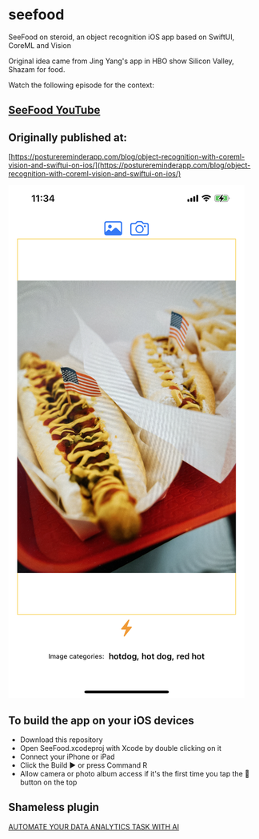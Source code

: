 # seefood
SeeFood on steroid, an object recognition iOS app based on SwiftUI, CoreML and Vision

Original idea came from Jing Yang's app in HBO show Silicon Valley, Shazam for food. 

Watch the following episode for the context: 

## [SeeFood YouTube](https://www.youtube.com/watch?v=vIci3C4JkL0&ab_channel=RaptorX88RaptorX88)

## Originally published at:
[https://posturereminderapp.com/blog/object-recognition-with-coreml-vision-and-swiftui-on-ios/](https://posturereminderapp.com/blog/object-recognition-with-coreml-vision-and-swiftui-on-ios/)

![](/hotdog.jpeg)

## To build the app on your iOS devices
* Download this repository
* Open SeeFood.xcodeproj with Xcode by double clicking on it
* Connect your iPhone or iPad
* Click the Build ▶️ or press Command R
* Allow camera or photo album access if it's the first time you tap the 📸 button on the top



## Shameless plugin
[AUTOMATE YOUR DATA ANALYTICS TASK WITH AI](https://skills.ai)
